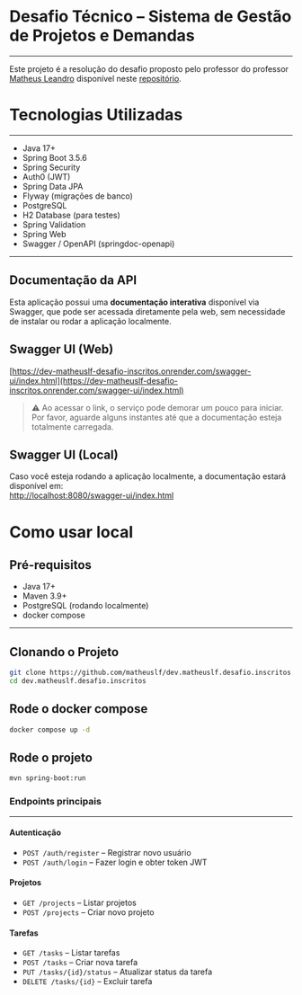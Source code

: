 # Desafio Técnico – Sistema de Gestão de Projetos e Demandas

---

Este projeto é a resolução do desafio proposto pelo professor do professor [Matheus Leandro](https://github.com/matheuslf) disponível neste [repositório](https://github.com/matheuslf/dev.matheuslf.desafio.inscritos).

# Tecnologias Utilizadas

---

- Java 17+
- Spring Boot 3.5.6
- Spring Security
- Auth0 (JWT)
- Spring Data JPA
- Flyway (migrações de banco)
- PostgreSQL
- H2 Database (para testes)
- Spring Validation
- Spring Web
- Swagger / OpenAPI (springdoc-openapi)

---

## Documentação da API

Esta aplicação possui uma **documentação interativa** disponível via Swagger, que pode ser acessada diretamente pela web, sem necessidade de instalar ou rodar a aplicação localmente.

## Swagger UI (Web)
[https://dev-matheuslf-desafio-inscritos.onrender.com/swagger-ui/index.html](https://dev-matheuslf-desafio-inscritos.onrender.com/swagger-ui/index.html)

> ⚠️ Ao acessar o link, o serviço pode demorar um pouco para iniciar. Por favor, aguarde alguns instantes até que a documentação esteja totalmente carregada.

## Swagger UI (Local)
Caso você esteja rodando a aplicação localmente, a documentação estará disponível em:  
[http://localhost:8080/swagger-ui/index.html](http://localhost:8080/swagger-ui/index.html)

# Como usar local

## Pré-requisitos
- Java 17+
- Maven 3.9+
- PostgreSQL (rodando localmente)
- docker compose

---

## Clonando o Projeto

```bash
git clone https://github.com/matheuslf/dev.matheuslf.desafio.inscritos
cd dev.matheuslf.desafio.inscritos
```

## Rode o docker compose
```bash
docker compose up -d
```

## Rode o projeto
```bash
mvn spring-boot:run
```


### Endpoints principais

---

#### Autenticação
- `POST /auth/register` – Registrar novo usuário
- `POST /auth/login` – Fazer login e obter token JWT

#### Projetos
- `GET /projects` – Listar projetos
- `POST /projects` – Criar novo projeto

#### Tarefas
- `GET /tasks` – Listar tarefas
- `POST /tasks` – Criar nova tarefa
- `PUT /tasks/{id}/status` – Atualizar status da tarefa
- `DELETE /tasks/{id}` – Excluir tarefa

